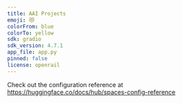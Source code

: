 ```yaml
---
title: AAI Projects
emoji: 😻
colorFrom: blue
colorTo: yellow
sdk: gradio
sdk_version: 4.7.1
app_file: app.py
pinned: false
license: openrail
---
```


Check out the configuration reference at https://huggingface.co/docs/hub/spaces-config-reference
